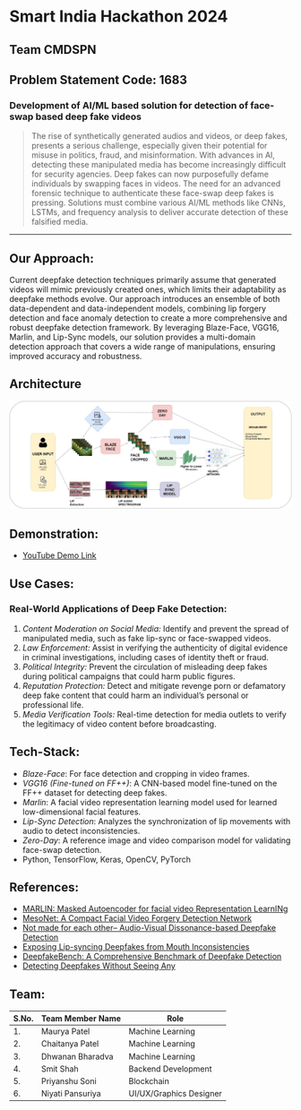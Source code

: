 # Smart India Hackathon 2024

## Team CMDSPN

## Problem Statement Code: 1683
### Development of AI/ML based solution for detection of face-swap based deep fake videos
>The rise of synthetically generated audios and videos, or deep fakes, presents a serious challenge, especially given their potential for misuse in politics, fraud, and misinformation. With advances in AI, detecting these manipulated media has become increasingly difficult for security agencies. Deep fakes can now purposefully defame individuals by swapping faces in videos. The need for an advanced forensic technique to authenticate these face-swap deep fakes is pressing. Solutions must combine various AI/ML methods like CNNs, LSTMs, and frequency analysis to deliver accurate detection of these falsified media.

<hr> </hr>

## Our Approach:
Current deepfake detection techniques primarily assume that generated videos will mimic previously created ones, which limits their adaptability as deepfake methods evolve. Our approach introduces an ensemble of both data-dependent and data-independent models, combining lip forgery detection and face anomaly detection to create a more comprehensive and robust deepfake detection framework. By leveraging Blaze-Face, VGG16, Marlin, and Lip-Sync models, our solution provides a multi-domain detection approach that covers a wide range of manipulations, ensuring improved accuracy and robustness.

## Architecture
<div>
    <img src="arc.jpeg">
    <p></p>
</div>
  
## Demonstration:
- [YouTube Demo Link](https://www.youtube.com/watch?v=PGw7XrgnyE0)

## Use Cases:
### Real-World Applications of Deep Fake Detection:
1. *Content Moderation on Social Media:* Identify and prevent the spread of manipulated media, such as fake lip-sync or face-swapped videos.
2. *Law Enforcement:* Assist in verifying the authenticity of digital evidence in criminal investigations, including cases of identity theft or fraud.
3. *Political Integrity:* Prevent the circulation of misleading deep fakes during political campaigns that could harm public figures.
4. *Reputation Protection:* Detect and mitigate revenge porn or defamatory deep fake content that could harm an individual’s personal or professional life.
5. *Media Verification Tools:* Real-time detection for media outlets to verify the legitimacy of video content before broadcasting.

## Tech-Stack:
- *Blaze-Face*: For face detection and cropping in video frames.
- *VGG16 (Fine-tuned on FF++)*: A CNN-based model fine-tuned on the FF++ dataset for detecting deep fakes.
- *Marlin*: A facial video representation learning model used for learned low-dimensional facial features.
- *Lip-Sync Detection*: Analyzes the synchronization of lip movements with audio to detect inconsistencies.
- *Zero-Day*: A reference image and video comparison model for validating face-swap detection.
- Python, TensorFlow, Keras, OpenCV, PyTorch

## References:
- [MARLIN: Masked Autoencoder for facial video Representation LearnINg](https://github.com/ControlNet/MARLIN?tab=readme-ov-file)
- [MesoNet: A Compact Facial Video Forgery Detection Network](https://github.com/DariusAf/MesoNet)
- [Not made for each other– Audio-Visual Dissonance-based Deepfake Detection](https://arxiv.org/pdf/2005.14405v3)
- [Exposing Lip-syncing Deepfakes from Mouth Inconsistencies](https://arxiv.org/pdf/2311.01458)
- [DeepfakeBench: A Comprehensive Benchmark of Deepfake Detection](https://arxiv.org/pdf/2307.01426)
- [Detecting Deepfakes Without Seeing Any](https://arxiv.org/abs/2401.10113)

## Team:

| S.No. | Team Member Name | Role |
| --------------- | --------------- | --------------- |
| 1. | Maurya Patel | Machine Learning |
| 2. | Chaitanya Patel | Machine Learning |
| 3. | Dhwanan Bharadva | Machine Learning |
| 4. | Smit Shah | Backend Development |
| 5. | Priyanshu Soni | Blockchain |
| 6. | Niyati Pansuriya | UI/UX/Graphics Designer |


